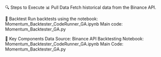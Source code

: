 🔍 Steps to Execute
📊 Pull Data
Fetch historical data from the Binance API.

🧪 Backtest
Run backtests using the notebook:
Momentum_Backtester_CodeRunner_GA.ipynb
Main code: Momentum_Backtester_GA.py

🌟 Key Components
Data Source: Binance API
Backtesting Notebook: Momentum_Backtester_CodeRunner_GA.ipynb
Main Code: Momentum_Backtester_GA.py

